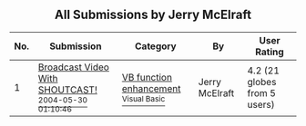 ﻿<div align="center">

## All Submissions by Jerry McElraft

</div>

No.  | Submission | Category | By   | User Rating
---- | ---------- | -------- | ---- | -----------
1 | [Broadcast Video With SHOUTCAST\!<br /><sup>2004-05-30 01:10:46</sup>](https://github.com/Planet-Source-Code/jerry-mcelraft-broadcast-video-with-shoutcast__1-54094) | [VB function enhancement<br /><sup>Visual Basic</sup>](../ByCategory/vb-function-enhancement__1-25.md) | Jerry McElraft | 4.2 (21 globes from 5 users)
